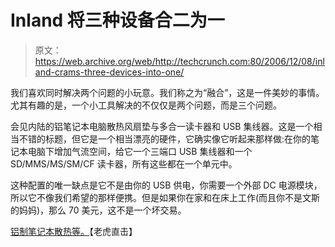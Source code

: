 # Inland 将三种设备合二为一

> 原文：<https://web.archive.org/web/http://techcrunch.com:80/2006/12/08/inland-crams-three-devices-into-one/>

我们喜欢同时解决两个问题的小玩意。我们称之为“融合”，这是一件美妙的事情。尤其有趣的是，一个小工具解决的不仅仅是两个问题，而是三个问题。

会见内陆的铝笔记本电脑散热风扇垫与多合一读卡器和 USB 集线器。这是一个相当不错的标题，但它是一个相当漂亮的硬件，它确实像它听起来那样做:在你的笔记本电脑下增加气流空间，给它一个三端口 USB 集线器和一个 SD/MMS/MS/SM/CF 读卡器，所有这些都在一个单元中。

这种配置的唯一缺点是它不是由你的 USB 供电，你需要一个外部 DC 电源模块，所以它不像我们希望的那样便携。但是如果你在家和在床上工作(而且你不是文斯的妈妈)，那么 70 美元，这不是一个坏交易。

[铝制笔记本散热等。](https://web.archive.org/web/20150924172302/http://www.tigerdirect.com/applications/SearchTools/item-details.asp?EdpNo=1561076&CatId=607)【老虎直击】